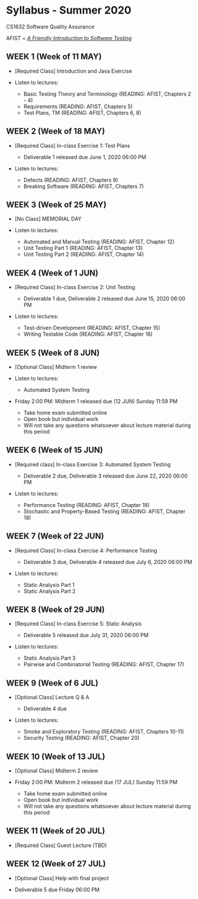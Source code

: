 # Syllabus - Summer 2020
CS1632 Software Quality Assurance

AFIST = [_A Friendly Introduction to Software Testing_](software-quality-assurance-textbook.pdf)

## WEEK 1 (Week of 11 MAY)
* [Required Class] Introduction and Java Exercise

* Listen to lectures:
  * Basic Testing Theory and Terminology (READING: AFIST, Chapters 2 - 4)
  * Requirements (READING: AFIST, Chapters 5)
  * Test Plans, TM (READING: AFIST, Chapters 6, 8)

## WEEK 2 (Week of 18 MAY)

* [Required Class] In-class Exercise 1: Test Plans
  * Deliverable 1 released due June 1, 2020 06:00 PM

* Listen to lectures:
  * Defects (READING: AFIST, Chapters 9)
  * Breaking Software (READING: AFIST, Chapters 7)

## WEEK 3 (Week of 25 MAY)
  
* [No Class] MEMORIAL DAY

* Listen to lectures:
  * Automated and Manual Testing (READING: AFIST, Chapter 12)
  * Unit Testing Part 1 (READING: AFIST, Chapter 13)
  * Unit Testing Part 2 (READING: AFIST, Chapter 14)

## WEEK 4 (Week of 1 JUN)

* [Required Class] In-class Exercise 2: Unit Testing
  * Deliverable 1 due, Deliverable 2 released due June 15, 2020 06:00 PM

* Listen to lectures:
  * Test-driven Development (READING: AFIST, Chapter 15)
  * Writing Testable Code (READING: AFIST, Chapter 16)

## WEEK 5 (Week of 8 JUN)

* [Optional Class] Midterm 1 review

* Listen to lectures:
  * Automated System Testing
  
* Friday 2:00 PM: Midterm 1 released due (12 JUN) Sunday 11:59 PM
  * Take home exam submitted online
  * Open book but individual work
  * Will not take any questions whatsoever about lecture material during this period

## WEEK 6 (Week of 15 JUN)

* [Required class] In-class Exercise 3: Automated System Testing
  * Deliverable 2 due, Deliverable 3 released due June 22, 2020 06:00 PM

* Listen to lectures:
  * Performance Testing (READING: AFIST, Chapter 19)
  * Stochastic and Property-Based Testing (READING: AFIST, Chapter 18)

## WEEK 7 (Week of 22 JUN)

* [Required Class] In-class Exercise 4: Performance Testing
  * Deliverable 3 due, Deliverable 4 released due July 6, 2020 06:00 PM

* Listen to lectures:
  * Static Analysis Part 1
  * Static Analysis Part 2

## WEEK 8 (Week of 29 JUN)

* [Required Class] In-class Exercise 5: Static Analysis
  * Deliverable 5 released due July 31, 2020 06:00 PM

* Listen to lectures:
  * Static Analysis Part 3
  * Pairwise and Combinatorial Testing (READING: AFIST, Chapter 17)

## WEEK 9 (Week of 6 JUL)

* [Optional Class] Lecture Q & A
  * Deliverable 4 due

* Listen to lectures:
  * Smoke and Exploratory Testing (READING: AFIST, Chapters 10-11)
  * Security Testing (READING: AFIST, Chapter 20)

## WEEK 10 (Week of 13 JUL)

* [Optional Class] Midterm 2 review

* Friday 2:00 PM: Midterm 2 released due (17 JUL) Sunday 11:59 PM
  * Take home exam submitted online
  * Open book but individual work
  * Will not take any questions whatsoever about lecture material during this period

## WEEK 11 (Week of 20 JUL)

* [Required Class] Guest Lecture (TBD)

## WEEK 12 (Week of 27 JUL)

* [Optional Class] Help with final project

* Deliverable 5 due Friday 06:00 PM
